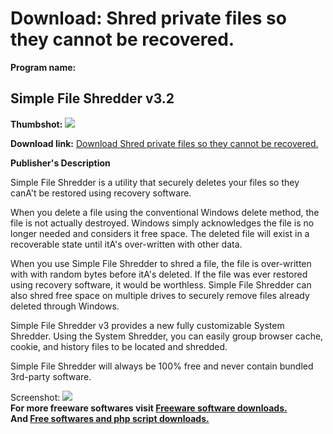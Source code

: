 # Download: Shred private files so they cannot be recovered.

**Program name:**

## Simple File Shredder v3.2

  
**Thumbshot:** ![](http://www.freewarefiles.com/screenshot/sfs32_md.gif)   
  
**Download link:** [Download Shred private files so they cannot be recovered.](http://freesoftwares.boysofts.com/Simple-File-Shredder-V_program_22564.html)  
  


**Publisher's Description**  
  


Simple File Shredder is a utility that securely deletes your files so they canA't be restored using recovery software. 

When you delete a file using the conventional Windows delete method, the file is not actually destroyed. Windows simply acknowledges the file is no longer needed and considers it free space. The deleted file will exist in a recoverable state until itA's over-written with other data.

When you use Simple File Shredder to shred a file, the file is over-written with with random bytes before itA's deleted. If the file was ever restored using recovery software, it would be worthless. Simple File Shredder can also shred free space on multiple drives to securely remove files already deleted through Windows.

Simple File Shredder v3 provides a new fully customizable System Shredder. Using the System Shredder, you can easily group browser cache, cookie, and history files to be located and shredded.

Simple File Shredder will always be 100% free and never contain bundled 3rd-party software. 

  
  
Screenshot: ![](http://www.freewarefiles.com/screenshot/sfs32.gif)   
**For more freeware softwares visit [Freeware software downloads.](http://freesoftwares.boysofts.com/)**   
**And [Free softwares and php script downloads.](http://www.boysofts.com/)**
